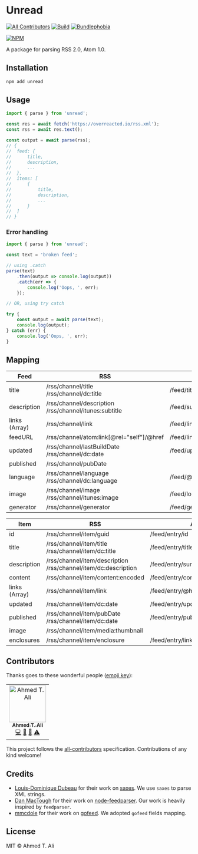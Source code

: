 # Unread

[![All Contributors](https://img.shields.io/badge/all_contributors-1-orange.svg?style=flat-square)](#contributors) [![Build](https://img.shields.io/travis/z0al/unread.svg)](https://travis-ci.org/z0al/unread) [![Bundlephobia](https://img.shields.io/bundlephobia/minzip/unread.svg)](https://bundlephobia.com/result?p=unread)

[![NPM](https://nodei.co/npm/unread.png?downloads=true&downloadRank=true&stars=true)](https://nodei.co/npm/unread/)

A package for parsing RSS 2.0, Atom 1.0.

## Installation

```sh
npm add unread
```

## Usage

```javascript
import { parse } from 'unread';

const res = await fetch('https://overreacted.io/rss.xml');
const rss = await res.text();

const output = await parse(rss);
// {
// 	feed: {
// 		title,
// 		description,
// 		...
// 	},
// 	items: [
// 		{
// 			title,
// 			description,
// 			...
// 		}
// 	]
// }
```

### Error handling

```javascript
import { parse } from 'unread';

const text = 'broken feed';

// using .catch
parse(text)
	.then(output => console.log(output))
	.catch(err => {
		console.log('Oops, ', err);
	});

// OR, using try catch

try {
	const output = await parse(text);
	console.log(output);
} catch (err) {
	console.log('Oops, ', err);
}
```

## Mapping

| Feed          | RSS                                                      | Atom                          |
| ------------- | -------------------------------------------------------- | ----------------------------- |
| title         | /rss/channel/title<br>/rss/channel/dc:title              | /feed/title                   |
| description   | /rss/channel/description<br>/rss/channel/itunes:subtitle | /feed/subtitle                |
| links (Array) | /rss/channel/link                                        | /feed/link/@href              |
| feedURL       | /rss/channel/atom:link[@rel="self"]/@href                | /feed/link[@rel="self"]/@href |
| updated       | /rss/channel/lastBuildDate<br>/rss/channel/dc:date       | /feed/updated                 |
| published     | /rss/channel/pubDate                                     |                               |
| language      | /rss/channel/language<br>/rss/channel/dc:language        | /feed/@xml:lang               |
| image         | /rss/channel/image<br>/rss/channel/itunes:image          | /feed/logo                    |
| generator     | /rss/channel/generator                                   | /feed/generator               |

| Item          | RSS                                                               | Atom                               |
| ------------- | ----------------------------------------------------------------- | ---------------------------------- |
| id            | /rss/channel/item/guid                                            | /feed/entry/id                     |
| title         | /rss/channel/item/title<br>/rss/channel/item/dc:title             | /feed/entry/title                  |
| description   | /rss/channel/item/description<br>/rss/channel/item/dc:description | /feed/entry/summary                |
| content       | /rss/channel/item/content:encoded                                 | /feed/entry/content                |
| links (Array) | /rss/channel/item/link                                            | /feed/entry/@href                  |
| updated       | /rss/channel/item/dc:date                                         | /feed/entry/updated                |
| published     | /rss/channel/item/pubDate<br>/rss/channel/item/dc:date            | /feed/entry/published              |
| image         | /rss/channel/item/media:thumbnail                                 |                                    |
| enclosures    | /rss/channel/item/enclosure                                       | /feed/entry/link[@rel=”enclosure”] |

## Contributors

Thanks goes to these wonderful people ([emoji key](https://allcontributors.org/docs/en/emoji-key)):

<!-- ALL-CONTRIBUTORS-LIST:START - Do not remove or modify this section -->
<!-- prettier-ignore -->
<table><tr><td align="center"><a href="https://ahmed.sd"><img src="https://avatars1.githubusercontent.com/u/12673605?v=4" width="100px;" alt="Ahmed T. Ali"/><br /><sub><b>Ahmed T. Ali</b></sub></a><br /><a href="https://github.com/Ahmed T. Ali/unread/commits?author=z0al" title="Code">💻</a> <a href="https://github.com/Ahmed T. Ali/unread/commits?author=z0al" title="Documentation">📖</a> <a href="#maintenance-z0al" title="Maintenance">🚧</a> <a href="https://github.com/Ahmed T. Ali/unread/commits?author=z0al" title="Tests">⚠️</a></td></tr></table>

<!-- ALL-CONTRIBUTORS-LIST:END -->

This project follows the [all-contributors](https://github.com/all-contributors/all-contributors) specification. Contributions of any kind welcome!

## Credits

- [Louis-Dominique Dubeau](https://github.com/lddubeau) for their work on [saxes](https://github.com/lddubeau/saxes). We use `saxes` to parse XML strings.
- [Dan MacTough](https://github.com/danmactough) for their work on [node-feedparser](https://github.com/danmactough/node-feedparser). Our work is heavily inspired by `feedparser`.
- [mmcdole](https://github.com/mmcdole) for their work on [gofeed](https://github.com/mmcdole/gofeed). We adopted `gofeed` fields mapping.

## License

MIT © Ahmed T. Ali
